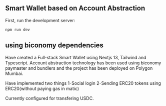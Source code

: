 ## Smart Wallet based on Account Abstraction

First, run the development server:

```bash
npm run dev
```

## using biconomy dependencies

Have created a Full-stack Smart Wallet using Nextjs 13, Tailwind and Typescript.
Account abstraction technology has been used using biconomy paymaster and bundlers and the project has been deployed on Polygon Mumbai.

Have implemented two things
1-Social login
2-Sending ERC20 tokens using ERC20(without paying gas in matic)

Currently configured for transfering USDC.